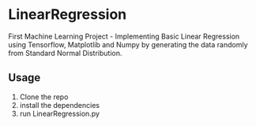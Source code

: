 # LinearRegression
First Machine Learning Project - Implementing Basic Linear Regression using Tensorflow, Matplotlib and Numpy by generating the data randomly from Standard Normal Distribution.

## Usage
<ol>
<li>Clone the repo</li>
<li>install the dependencies</li>
<li>run LinearRegression.py</li>
</ol>
